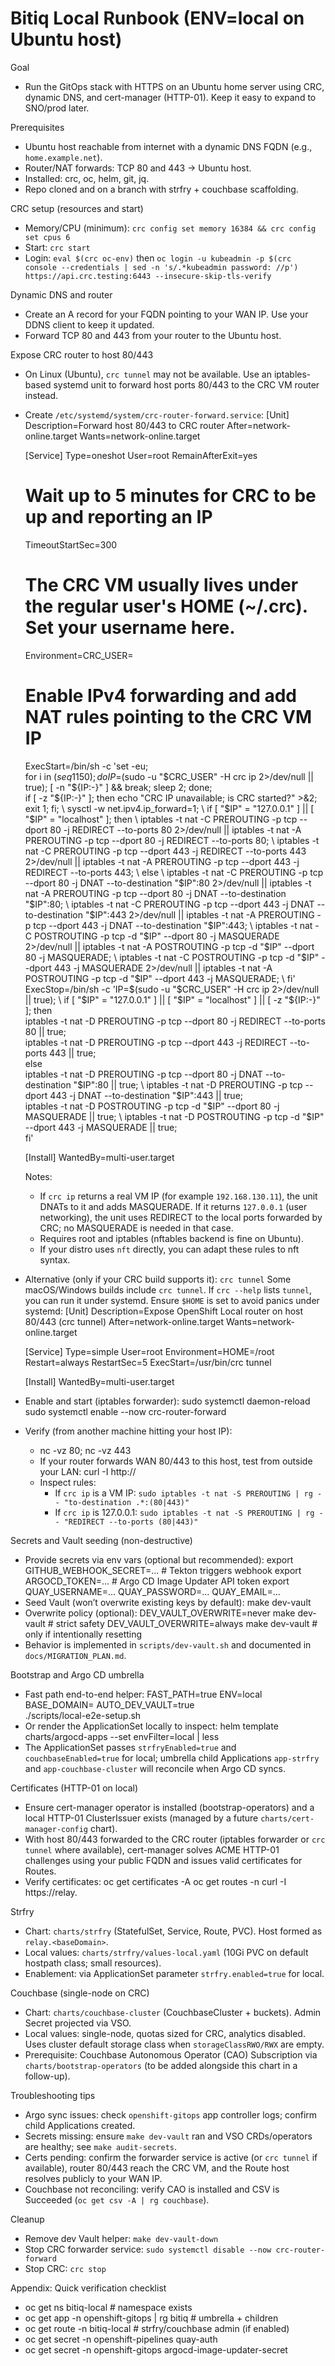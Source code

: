 # Bitiq Local Runbook (ENV=local on Ubuntu host)

Goal
- Run the GitOps stack with HTTPS on an Ubuntu home server using CRC, dynamic DNS, and cert-manager (HTTP-01). Keep it easy to expand to SNO/prod later.

Prerequisites
- Ubuntu host reachable from internet with a dynamic DNS FQDN (e.g., `home.example.net`).
- Router/NAT forwards: TCP 80 and 443 → Ubuntu host.
- Installed: crc, oc, helm, git, jq.
- Repo cloned and on a branch with strfry + couchbase scaffolding.

CRC setup (resources and start)
- Memory/CPU (minimum): `crc config set memory 16384 && crc config set cpus 6`
- Start: `crc start`
- Login: `eval $(crc oc-env)` then `oc login -u kubeadmin -p $(crc console --credentials | sed -n 's/.*kubeadmin password: //p') https://api.crc.testing:6443 --insecure-skip-tls-verify`

Dynamic DNS and router
- Create an A record for your FQDN pointing to your WAN IP. Use your DDNS client to keep it updated.
- Forward TCP 80 and 443 from your router to the Ubuntu host.

Expose CRC router to host 80/443
- On Linux (Ubuntu), `crc tunnel` may not be available. Use an iptables-based
  systemd unit to forward host ports 80/443 to the CRC VM router instead.

- Create `/etc/systemd/system/crc-router-forward.service`:
  [Unit]
  Description=Forward host 80/443 to CRC router
  After=network-online.target
  Wants=network-online.target

  [Service]
  Type=oneshot
  User=root
  RemainAfterExit=yes
  # Wait up to 5 minutes for CRC to be up and reporting an IP
  TimeoutStartSec=300
  # The CRC VM usually lives under the regular user's HOME (~/.crc). Set your username here.
  Environment=CRC_USER=<your-username>
  # Enable IPv4 forwarding and add NAT rules pointing to the CRC VM IP
  ExecStart=/bin/sh -c 'set -eu; \
    for i in $(seq 1 150); do IP=$(sudo -u "$CRC_USER" -H crc ip 2>/dev/null || true); [ -n "${IP:-}" ] && break; sleep 2; done; \
    if [ -z "${IP:-}" ]; then echo "CRC IP unavailable; is CRC started?" >&2; exit 1; fi; \
    sysctl -w net.ipv4.ip_forward=1; \
    if [ "$IP" = "127.0.0.1" ] || [ "$IP" = "localhost" ]; then \
      iptables -t nat -C PREROUTING -p tcp --dport 80  -j REDIRECT --to-ports 80  2>/dev/null || iptables -t nat -A PREROUTING -p tcp --dport 80  -j REDIRECT --to-ports 80; \
      iptables -t nat -C PREROUTING -p tcp --dport 443 -j REDIRECT --to-ports 443 2>/dev/null || iptables -t nat -A PREROUTING -p tcp --dport 443 -j REDIRECT --to-ports 443; \
    else \
      iptables -t nat -C PREROUTING -p tcp --dport 80  -j DNAT --to-destination "$IP":80  2>/dev/null || iptables -t nat -A PREROUTING -p tcp --dport 80  -j DNAT --to-destination "$IP":80; \
      iptables -t nat -C PREROUTING -p tcp --dport 443 -j DNAT --to-destination "$IP":443 2>/dev/null || iptables -t nat -A PREROUTING -p tcp --dport 443 -j DNAT --to-destination "$IP":443; \
      iptables -t nat -C POSTROUTING -p tcp -d "$IP" --dport 80  -j MASQUERADE 2>/dev/null || iptables -t nat -A POSTROUTING -p tcp -d "$IP" --dport 80  -j MASQUERADE; \
      iptables -t nat -C POSTROUTING -p tcp -d "$IP" --dport 443 -j MASQUERADE 2>/dev/null || iptables -t nat -A POSTROUTING -p tcp -d "$IP" --dport 443 -j MASQUERADE; \
    fi'
  ExecStop=/bin/sh -c 'IP=$(sudo -u "$CRC_USER" -H crc ip 2>/dev/null || true); \
    if [ "$IP" = "127.0.0.1" ] || [ "$IP" = "localhost" ] || [ -z "${IP:-}" ]; then \
      iptables -t nat -D PREROUTING -p tcp --dport 80  -j REDIRECT --to-ports 80  || true; \
      iptables -t nat -D PREROUTING -p tcp --dport 443 -j REDIRECT --to-ports 443 || true; \
    else \
      iptables -t nat -D PREROUTING -p tcp --dport 80  -j DNAT --to-destination "$IP":80 || true; \
      iptables -t nat -D PREROUTING -p tcp --dport 443 -j DNAT --to-destination "$IP":443 || true; \
      iptables -t nat -D POSTROUTING -p tcp -d "$IP" --dport 80 -j MASQUERADE || true; \
      iptables -t nat -D POSTROUTING -p tcp -d "$IP" --dport 443 -j MASQUERADE || true; \
    fi'

  [Install]
  WantedBy=multi-user.target

  Notes:
  - If `crc ip` returns a real VM IP (for example `192.168.130.11`), the unit DNATs to it and
    adds MASQUERADE. If it returns `127.0.0.1` (user networking), the unit uses REDIRECT to
    the local ports forwarded by CRC; no MASQUERADE is needed in that case.
  - Requires root and iptables (nftables backend is fine on Ubuntu).
  - If your distro uses `nft` directly, you can adapt these rules to nft syntax.

- Alternative (only if your CRC build supports it): `crc tunnel`
  Some macOS/Windows builds include `crc tunnel`. If `crc --help` lists `tunnel`,
  you can run it under systemd. Ensure `$HOME` is set to avoid panics under systemd:
  [Unit]
  Description=Expose OpenShift Local router on host 80/443 (crc tunnel)
  After=network-online.target
  Wants=network-online.target

  [Service]
  Type=simple
  User=root
  Environment=HOME=/root
  Restart=always
  RestartSec=5
  ExecStart=/usr/bin/crc tunnel

  [Install]
  WantedBy=multi-user.target
- Enable and start (iptables forwarder):
  sudo systemctl daemon-reload
  sudo systemctl enable --now crc-router-forward
- Verify (from another machine hitting your host IP):
  - nc -vz <host-LAN-ip> 80; nc -vz <host-LAN-ip> 443
  - If your router forwards WAN 80/443 to this host, test from outside your LAN:
    curl -I http://<your-fqdn>
  - Inspect rules:
    - If `crc ip` is a VM IP: `sudo iptables -t nat -S PREROUTING | rg -- "to-destination .*:(80|443)"`
    - If `crc ip` is 127.0.0.1: `sudo iptables -t nat -S PREROUTING | rg -- "REDIRECT --to-ports (80|443)"`

Secrets and Vault seeding (non-destructive)
- Provide secrets via env vars (optional but recommended):
  export GITHUB_WEBHOOK_SECRET=...     # Tekton triggers webhook
  export ARGOCD_TOKEN=...              # Argo CD Image Updater API token
  export QUAY_USERNAME=... QUAY_PASSWORD=... QUAY_EMAIL=...
- Seed Vault (won’t overwrite existing keys by default):
  make dev-vault
- Overwrite policy (optional):
  DEV_VAULT_OVERWRITE=never  make dev-vault   # strict safety
  DEV_VAULT_OVERWRITE=always make dev-vault   # only if intentionally resetting
- Behavior is implemented in `scripts/dev-vault.sh` and documented in `docs/MIGRATION_PLAN.md`.

Bootstrap and Argo CD umbrella
- Fast path end-to-end helper:
  FAST_PATH=true ENV=local BASE_DOMAIN=<your-fqdn> AUTO_DEV_VAULT=true \
  ./scripts/local-e2e-setup.sh
- Or render the ApplicationSet locally to inspect:
  helm template charts/argocd-apps --set envFilter=local | less
- The ApplicationSet passes `strfryEnabled=true` and `couchbaseEnabled=true` for local; umbrella child Applications `app-strfry` and `app-couchbase-cluster` will reconcile when Argo CD syncs.

Certificates (HTTP-01 on local)
- Ensure cert-manager operator is installed (bootstrap-operators) and a local HTTP-01 ClusterIssuer exists (managed by a future `charts/cert-manager-config` chart).
- With host 80/443 forwarded to the CRC router (iptables forwarder or `crc tunnel` where available), cert-manager solves ACME HTTP-01 challenges using your public FQDN and issues valid certificates for Routes.
- Verify certificates:
  oc get certificates -A
  oc get routes -n <app-ns>
  curl -I https://relay.<your-fqdn>

Strfry
- Chart: `charts/strfry` (StatefulSet, Service, Route, PVC). Host formed as `relay.<baseDomain>`.
- Local values: `charts/strfry/values-local.yaml` (10Gi PVC on default hostpath class; small resources).
- Enablement: via ApplicationSet parameter `strfry.enabled=true` for local.

Couchbase (single-node on CRC)
- Chart: `charts/couchbase-cluster` (CouchbaseCluster + buckets). Admin Secret projected via VSO.
- Local values: single-node, quotas sized for CRC, analytics disabled. Uses cluster default storage class when `storageClassRWO/RWX` are empty.
- Prerequisite: Couchbase Autonomous Operator (CAO) Subscription via `charts/bootstrap-operators` (to be added alongside this chart in a follow-up).

Troubleshooting tips
- Argo sync issues: check `openshift-gitops` app controller logs; confirm child Applications created.
- Secrets missing: ensure `make dev-vault` ran and VSO CRDs/operators are healthy; see `make audit-secrets`.
- Certs pending: confirm the forwarder service is active (or `crc tunnel` if available),
  router 80/443 reach the CRC VM, and the Route host resolves publicly to your WAN IP.
- Couchbase not reconciling: verify CAO is installed and CSV is Succeeded (`oc get csv -A | rg couchbase`).

Cleanup
- Remove dev Vault helper: `make dev-vault-down`
- Stop CRC forwarder service: `sudo systemctl disable --now crc-router-forward`
- Stop CRC: `crc stop`

Appendix: Quick verification checklist
- oc get ns bitiq-local                        # namespace exists
- oc get app -n openshift-gitops | rg bitiq    # umbrella + children
- oc get route -n bitiq-local                  # strfry/couchbase admin (if enabled)
- oc get secret -n openshift-pipelines quay-auth
- oc get secret -n openshift-gitops argocd-image-updater-secret
